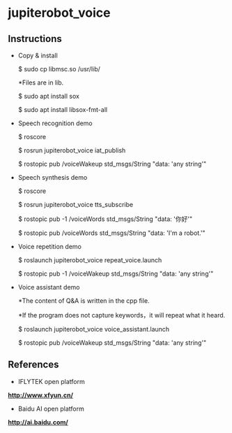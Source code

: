 # jupiterobot_voice

## Instructions

- Copy & install

  $ sudo cp libmsc.so /usr/lib/
  
  *Files are in lib.

  $ sudo apt install sox

  $ sudo apt install libsox-fmt-all

- Speech recognition demo

  $ roscore

  $ rosrun jupiterobot_voice iat_publish

  $ rostopic pub /voiceWakeup std_msgs/String "data: 'any string'"
  
- Speech synthesis demo

  $ roscore

  $ rosrun jupiterobot_voice tts_subscribe

  $ rostopic pub -1 /voiceWords std_msgs/String "data: '你好'"

  $ rostopic pub /voiceWords std_msgs/String "data: 'I'm a robot.'"

- Voice repetition demo

  $ roslaunch jupiterobot_voice repeat_voice.launch

  $ rostopic pub -1 /voiceWakeup std_msgs/String "data: 'any string'"

- Voice assistant demo
  
  *The content of Q&A is written in the cpp file.
  
  *If the program does not capture keywords，it will repeat what it heard.

  $ roslaunch jupiterobot_voice voice_assistant.launch

  $ rostopic pub /voiceWakeup std_msgs/String "data: 'any string'"

## References

- IFLYTEK open platform

**http://www.xfyun.cn/**

- Baidu AI open platform

**http://ai.baidu.com/**

